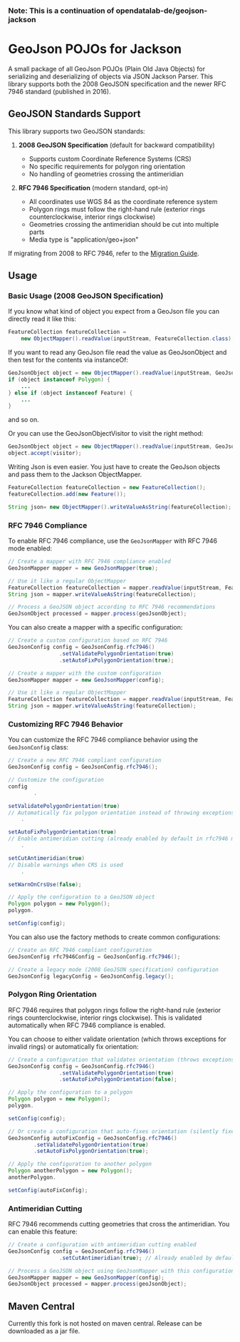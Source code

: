 ### Note: This is a continuation of opendatalab-de/geojson-jackson

GeoJson POJOs for Jackson
=========================

A small package of all GeoJson POJOs (Plain Old Java Objects) for serializing and
deserializing of objects via JSON Jackson Parser. This library supports both the 2008 GeoJSON specification and the newer RFC 7946 standard (published in 2016).

GeoJSON Standards Support
------------------------

This library supports two GeoJSON standards:

1. **2008 GeoJSON Specification** (default for backward compatibility)
   - Supports custom Coordinate Reference Systems (CRS)
   - No specific requirements for polygon ring orientation
   - No handling of geometries crossing the antimeridian

2. **RFC 7946 Specification** (modern standard, opt-in)
   - All coordinates use WGS 84 as the coordinate reference system
   - Polygon rings must follow the right-hand rule (exterior rings counterclockwise, interior rings clockwise)
   - Geometries crossing the antimeridian should be cut into multiple parts
   - Media type is "application/geo+json"

If migrating from 2008 to RFC 7946, refer to the [Migration Guide](RFC_7946_MIGRATION_GUIDE.md).

Usage
-----

### Basic Usage (2008 GeoJSON Specification)

If you know what kind of object you expect from a GeoJson file you can directly read it like this:

```java
FeatureCollection featureCollection =
	new ObjectMapper().readValue(inputStream, FeatureCollection.class);
```

If you want to read any GeoJson file read the value as GeoJsonObject and then test for the contents via instanceOf:

```java
GeoJsonObject object = new ObjectMapper().readValue(inputStream, GeoJsonObject.class);
if (object instanceof Polygon) {
	...
} else if (object instanceof Feature) {
	...
}
```
and so on.

Or you can use the GeoJsonObjectVisitor to visit the right method:

```java
GeoJsonObject object = new ObjectMapper().readValue(inputStream, GeoJsonObject.class);
object.accept(visitor);
```

Writing Json is even easier. You just have to create the GeoJson objects and pass them to the Jackson ObjectMapper.

```java
FeatureCollection featureCollection = new FeatureCollection();
featureCollection.add(new Feature());

String json= new ObjectMapper().writeValueAsString(featureCollection);
```

### RFC 7946 Compliance

To enable RFC 7946 compliance, use the `GeoJsonMapper` with RFC 7946 mode enabled:

```java
// Create a mapper with RFC 7946 compliance enabled
GeoJsonMapper mapper = new GeoJsonMapper(true);

// Use it like a regular ObjectMapper
FeatureCollection featureCollection = mapper.readValue(inputStream, FeatureCollection.class);
String json = mapper.writeValueAsString(featureCollection);

// Process a GeoJSON object according to RFC 7946 recommendations
GeoJsonObject processed = mapper.process(geoJsonObject);
```

You can also create a mapper with a specific configuration:

```java
// Create a custom configuration based on RFC 7946
GeoJsonConfig config = GeoJsonConfig.rfc7946()
                .setValidatePolygonOrientation(true)
                .setAutoFixPolygonOrientation(true);

// Create a mapper with the custom configuration
GeoJsonMapper mapper = new GeoJsonMapper(config);

// Use it like a regular ObjectMapper
FeatureCollection featureCollection = mapper.readValue(inputStream, FeatureCollection.class);
String json = mapper.writeValueAsString(featureCollection);
```

### Customizing RFC 7946 Behavior

You can customize the RFC 7946 compliance behavior using the `GeoJsonConfig` class:

```java
// Create a new RFC 7946 compliant configuration
GeoJsonConfig config = GeoJsonConfig.rfc7946();

// Customize the configuration
config
        .

setValidatePolygonOrientation(true)
// Automatically fix polygon orientation instead of throwing exceptions
    .

setAutoFixPolygonOrientation(true)
// Enable antimeridian cutting (already enabled by default in rfc7946 mode)
    .

setCutAntimeridian(true)
// Disable warnings when CRS is used
    .

setWarnOnCrsUse(false);

// Apply the configuration to a GeoJSON object
Polygon polygon = new Polygon();
polygon.

setConfig(config);
```

You can also use the factory methods to create common configurations:

```java
// Create an RFC 7946 compliant configuration
GeoJsonConfig rfc7946Config = GeoJsonConfig.rfc7946();

// Create a legacy mode (2008 GeoJSON specification) configuration
GeoJsonConfig legacyConfig = GeoJsonConfig.legacy();
```

### Polygon Ring Orientation

RFC 7946 requires that polygon rings follow the right-hand rule (exterior rings counterclockwise, interior rings clockwise). This is validated automatically
when RFC 7946 compliance is enabled.

You can choose to either validate orientation (which throws exceptions for invalid rings) or automatically fix orientation:

```java
// Create a configuration that validates orientation (throws exceptions for invalid rings)
GeoJsonConfig config = GeoJsonConfig.rfc7946()
                .setValidatePolygonOrientation(true)
                .setAutoFixPolygonOrientation(false);

// Apply the configuration to a polygon
Polygon polygon = new Polygon();
polygon.

setConfig(config);

// Or create a configuration that auto-fixes orientation (silently fixes invalid rings)
GeoJsonConfig autoFixConfig = GeoJsonConfig.rfc7946()
        .setValidatePolygonOrientation(true)
        .setAutoFixPolygonOrientation(true);

// Apply the configuration to another polygon
Polygon anotherPolygon = new Polygon();
anotherPolygon.

setConfig(autoFixConfig);
```

### Antimeridian Cutting

RFC 7946 recommends cutting geometries that cross the antimeridian. You can enable this feature:

```java
// Create a configuration with antimeridian cutting enabled
GeoJsonConfig config = GeoJsonConfig.rfc7946()
                .setCutAntimeridian(true); // Already enabled by default in rfc7946 mode

// Process a GeoJSON object using GeoJsonMapper with this configuration
GeoJsonMapper mapper = new GeoJsonMapper(config);
GeoJsonObject processed = mapper.process(geoJsonObject);
```

Maven Central
-------------

Currently this fork is not hosted on maven central. Release can be downloaded as a jar file.